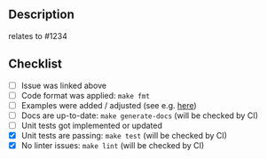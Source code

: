 ## Description

<!-- **Please link some issue here describing what you are trying to achieve.**

In case there is no issue present for your PR, please consider creating one.
At least please give us some description what you are trying to achieve and why your change is needed. -->

relates to #1234

## Checklist

- [ ] Issue was linked above
- [ ] Code format was applied: `make fmt`
- [ ] Examples were added / adjusted (see e.g. [here](https://github.com/stackitcloud/stackit-cli/blob/ef291d1683ca5b0d719ec0a26ecb999a32685117/internal/cmd/ske/cluster/create/create.go#L49-L63))
- [ ] Docs are up-to-date: `make generate-docs` (will be checked by CI)
- [ ] Unit tests got implemented or updated
- [x] Unit tests are passing: `make test` (will be checked by CI)
- [x] No linter issues: `make lint` (will be checked by CI) 
